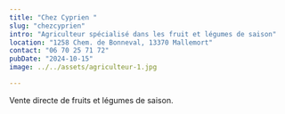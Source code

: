 ```yaml
---
title: "Chez Cyprien "
slug: "chezcyprien" 
intro: "Agriculteur spécialisé dans les fruit et légumes de saison"
location: "1258 Chem. de Bonneval, 13370 Mallemort"
contact: "06 70 25 71 72"
pubDate: "2024-10-15" 
image: ../../assets/agriculteur-1.jpg

---
```


Vente directe de fruits et légumes de saison.
